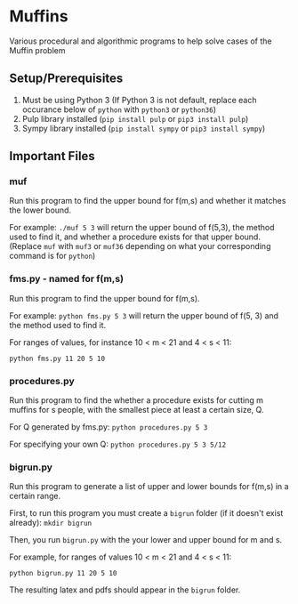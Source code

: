 # Muffins
Various procedural and algorithmic programs to help solve cases of the Muffin problem

## Setup/Prerequisites
1. Must be using Python 3 (If Python 3 is not default, replace each occurance below of `python` with `python3` or `python36`)
2. Pulp library installed (`pip install pulp` or `pip3 install pulp`)
3. Sympy library installed (`pip install sympy` or `pip3 install sympy`)


## Important Files

### muf
Run this program to find the upper bound for f(m,s) and whether it matches the lower bound.

For example: `./muf 5 3` will return the upper bound of f(5,3), the method used to find it, and whether a procedure exists for that upper bound.
(Replace `muf` with `muf3` or `muf36` depending on what your corresponding command is for `python`)

### fms.py - named for f(m,s)
Run this program to find the upper bound for f(m,s).

For example: `python fms.py 5 3` will return the upper bound of f(5, 3) and the method used to find it.

For ranges of values, for instance 10 < m < 21 and 4 < s < 11:

`python fms.py 11 20 5 10`

### procedures.py
Run this program to find the whether a procedure exists for cutting m muffins for s people, with the smallest piece at least a certain size, Q.

For Q generated by fms.py: `python procedures.py 5 3`

For specifying your own Q: `python procedures.py 5 3 5/12`


### bigrun.py
Run this program to generate a list of upper and lower bounds for f(m,s) in a certain range.

First, to run this program you must create a `bigrun` folder (if it doesn't exist already): `mkdir bigrun`

Then, you run `bigrun.py` with the your lower and upper bound for m and s.

For example, for ranges of values 10 < m < 21 and 4 < s < 11:

`python bigrun.py 11 20 5 10`

The resulting latex and pdfs should appear in the `bigrun` folder.